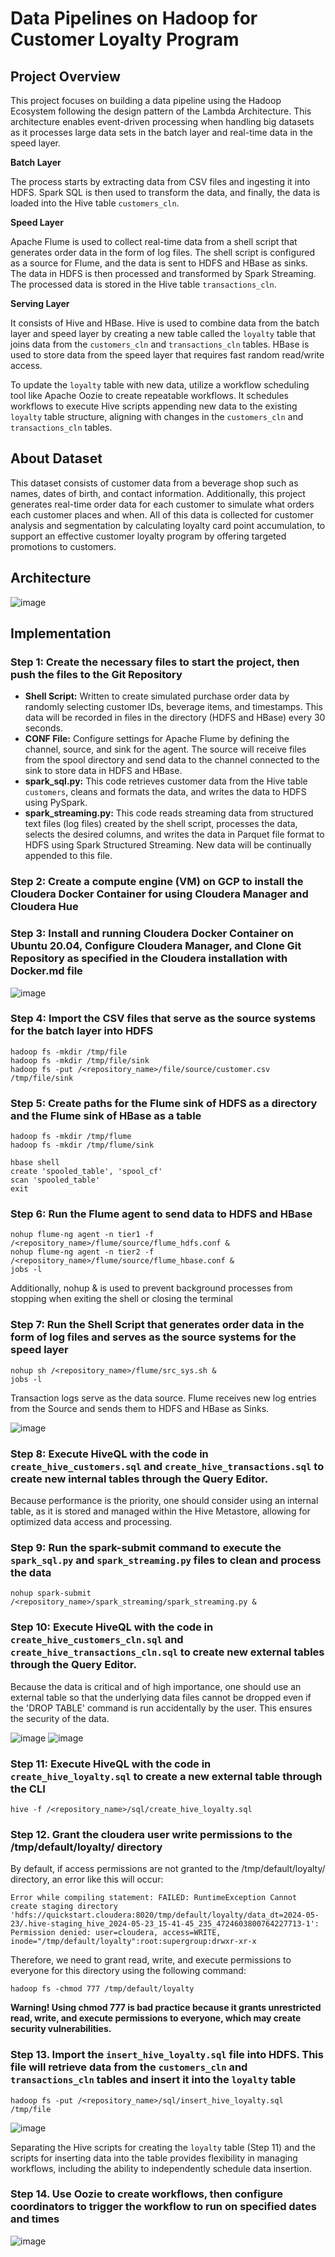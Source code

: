 # Data Pipelines on Hadoop for Customer Loyalty Program
## Project Overview
This project focuses on building a data pipeline using the Hadoop Ecosystem following the design pattern of the Lambda Architecture. This architecture enables event-driven processing when handling big datasets as it processes large data sets in the batch layer and real-time data in the speed layer.

**Batch Layer**

The process starts by extracting data from CSV files and ingesting it into HDFS. Spark SQL is then used to transform the data, and finally, the data is loaded into the Hive table ```customers_cln```.

**Speed Layer**

Apache Flume is used to collect real-time data from a shell script that generates order data in the form of log files. The shell script is configured as a source for Flume, and the data is sent to HDFS and HBase as sinks. The data in HDFS is then processed and transformed by Spark Streaming. The processed data is stored in the Hive table ```transactions_cln```.

**Serving Layer**

It consists of Hive and HBase. Hive is used to combine data from the batch layer and speed layer by creating a new table called the ```loyalty``` table that joins data from the ```customers_cln``` and ```transactions_cln``` tables. HBase is used to store data from the speed layer that requires fast random read/write access.

To update the ```loyalty``` table with new data, utilize a workflow scheduling tool like Apache Oozie to create repeatable workflows. It schedules workflows to execute Hive scripts appending new data to the existing ```loyalty``` table structure, aligning with changes in the ```customers_cln``` and ```transactions_cln``` tables.
## About Dataset
This dataset consists of customer data from a beverage shop such as names, dates of birth, and contact information. Additionally, this project generates real-time order data for each customer to simulate what orders each customer places and when. All of this data is collected for customer analysis and segmentation by calculating loyalty card point accumulation, to support an effective customer loyalty program by offering targeted promotions to customers.
## Architecture
![image](https://github.com/getnkit/Customer-Loyalty/blob/ffd4d63659e30be8a9291788431d956f31074db3/images/Data%20Architecture.png)
## Implementation
### Step 1: Create the necessary files to start the project, then push the files to the Git Repository
- **Shell Script:** Written to create simulated purchase order data by randomly selecting customer IDs, beverage items, and timestamps. This data will be recorded in files in the directory (HDFS and HBase) every 30 seconds.
- **CONF File:** Configure settings for Apache Flume by defining the channel, source, and sink for the agent. The source will receive files from the spool directory and send data to the channel connected to the sink to store data in HDFS and HBase.
- **spark_sql.py:** This code retrieves customer data from the Hive table ```customers```, cleans and formats the data, and writes the data to HDFS using PySpark.
- **spark_streaming.py:** This code reads streaming data from structured text files (log files) created by the shell script, processes the data, selects the desired columns, and writes the data in Parquet file format to HDFS using Spark Structured Streaming. New data will be continually appended to this file.
### Step 2: Create a compute engine (VM) on GCP to install the Cloudera Docker Container for using Cloudera Manager and Cloudera Hue
### Step 3: Install and running Cloudera Docker Container on Ubuntu 20.04, Configure Cloudera Manager, and Clone Git Repository as specified in the Cloudera installation with Docker.md file
![image](https://github.com/getnkit/Customer-Loyalty/blob/eb2c95db1a88358fd652ab3daca16f21c0996a61/images/Cloudera%20Manager%20UI.png)
### Step 4: Import the CSV files that serve as the source systems for the batch layer into HDFS
```
hadoop fs -mkdir /tmp/file
hadoop fs -mkdir /tmp/file/sink
hadoop fs -put /<repository_name>/file/source/customer.csv /tmp/file/sink
```
### Step 5: Create paths for the Flume sink of HDFS as a directory and the Flume sink of HBase as a table
```
hadoop fs -mkdir /tmp/flume
hadoop fs -mkdir /tmp/flume/sink
```
```
hbase shell
create 'spooled_table', 'spool_cf'
scan 'spooled_table'
exit
```
### Step 6: Run the Flume agent to send data to HDFS and HBase
```
nohup flume-ng agent -n tier1 -f /<repository_name>/flume/source/flume_hdfs.conf &
nohup flume-ng agent -n tier2 -f /<repository_name>/flume/source/flume_hbase.conf &
jobs -l
```
Additionally, nohup & is used to prevent background processes from stopping when exiting the shell or closing the terminal
### Step 7: Run the Shell Script that generates order data in the form of log files and serves as the source systems for the speed layer
```
nohup sh /<repository_name>/flume/src_sys.sh &
jobs -l
```
Transaction logs serve as the data source. Flume receives new log entries from the Source and sends them to HDFS and HBase as Sinks.

![image](https://github.com/getnkit/Customer-Loyalty/blob/c36a8fb0b3fd10fc4bfe295f8f30d871f28e94d6/images/Flume%20sink.jpg)
### Step 8: Execute HiveQL with the code in ```create_hive_customers.sql``` and ```create_hive_transactions.sql``` to create new internal tables through the Query Editor.
Because performance is the priority, one should consider using an internal table, as it is stored and managed within the Hive Metastore, allowing for optimized data access and processing.
### Step 9: Run the spark-submit command to execute the ```spark_sql.py``` and ```spark_streaming.py``` files to clean and process the data
```
nohup spark-submit /<repository_name>/spark_streaming/spark_streaming.py & 
```
### Step 10: Execute HiveQL with the code in ```create_hive_customers_cln.sql``` and ```create_hive_transactions_cln.sql``` to create new external tables through the Query Editor.
Because the data is critical and of high importance, one should use an external table so that the underlying data files cannot be dropped even if the 'DROP TABLE' command is run accidentally by the user. This ensures the security of the data.

![image](https://github.com/getnkit/Customer-Loyalty/blob/eb2c95db1a88358fd652ab3daca16f21c0996a61/images/customers_cln%20table.png)
![image](https://github.com/getnkit/Customer-Loyalty/blob/eb2c95db1a88358fd652ab3daca16f21c0996a61/images/transactions_cln%20table.png)
### Step 11: Execute HiveQL with the code in ```create_hive_loyalty.sql``` to create a new external table through the CLI
```
hive -f /<repository_name>/sql/create_hive_loyalty.sql
```
### Step 12. Grant the cloudera user write permissions to the /tmp/default/loyalty/ directory
By default, if access permissions are not granted to the /tmp/default/loyalty/ directory, an error like this will occur:
```
Error while compiling statement: FAILED: RuntimeException Cannot create staging directory 'hdfs://quickstart.cloudera:8020/tmp/default/loyalty/data_dt=2024-05-23/.hive-staging_hive_2024-05-23_15-41-45_235_4724603800764227713-1': Permission denied: user=cloudera, access=WRITE, inode="/tmp/default/loyalty":root:supergroup:drwxr-xr-x
```
Therefore, we need to grant read, write, and execute permissions to everyone for this directory using the following command:
```
hadoop fs -chmod 777 /tmp/default/loyalty
```
**Warning! Using chmod 777 is bad practice because it grants unrestricted read, write, and execute permissions to everyone, which may create security vulnerabilities.**
### Step 13. Import the ```insert_hive_loyalty.sql``` file into HDFS. This file will retrieve data from the ```customers_cln``` and ```transactions_cln``` tables and insert it into the ```loyalty``` table
```
hadoop fs -put /<repository_name>/sql/insert_hive_loyalty.sql /tmp/file
```
![image](https://github.com/getnkit/Customer-Loyalty/blob/eb2c95db1a88358fd652ab3daca16f21c0996a61/images/loyalty%20table.png)

Separating the Hive scripts for creating the ```loyalty``` table (Step 11) and the scripts for inserting data into the table provides flexibility in managing workflows, including the ability to independently schedule data insertion.
### Step 14. Use Oozie to create workflows, then configure coordinators to trigger the workflow to run on specified dates and times
![image](https://github.com/getnkit/Customer-Loyalty/blob/eb2c95db1a88358fd652ab3daca16f21c0996a61/images/Oozie%20Dashboard.png)
